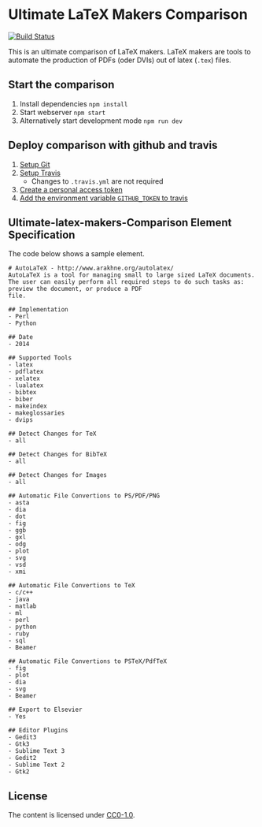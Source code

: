 # Ultimate LaTeX Makers Comparison

[![Build
Status](https://travis-ci.org/ultimate-comparisons/ultimate-deployment-tool-comparison.svg?branch=master)](https://travis-ci.org/ultimate-comparisons/ultimate-deployment-tool-comparison)

This is an ultimate comparison of LaTeX makers.
LaTeX makers are tools to automate the production of PDFs (oder DVIs) out of latex (`.tex`) files.

## Start the comparison

1. Install dependencies `npm install`
2. Start webserver `npm start`
3. Alternatively start development mode `npm run dev`

## Deploy comparison with github and travis

1. [Setup Git](https://help.github.com/articles/set-up-git/)
2. [Setup Travis](https://docs.travis-ci.com/user/getting-started/)
    - Changes to `.travis.yml` are not required
3. [Create a personal access token](https://help.github.com/articles/creating-a-personal-access-token-for-the-command-line/)
4. [Add the environment variable `GITHUB_TOKEN` to travis](https://docs.travis-ci.com/user/environment-variables#Defining-Variables-in-Repository-Settings)

## Ultimate-latex-makers-Comparison Element Specification

The code below shows a sample element.

    # AutoLaTeX - http://www.arakhne.org/autolatex/
    AutoLaTeX is a tool for managing small to large sized LaTeX documents. The user can easily perform all required steps to do such tasks as: preview the document, or produce a PDF
    file.

    ## Implementation
    - Perl
    - Python

    ## Date
    - 2014

    ## Supported Tools
    - latex
    - pdflatex
    - xelatex
    - lualatex
    - bibtex
    - biber
    - makeindex
    - makeglossaries
    - dvips

    ## Detect Changes for TeX
    - all

    ## Detect Changes for BibTeX
    - all

    ## Detect Changes for Images
    - all

    ## Automatic File Convertions to PS/PDF/PNG
    - asta
    - dia
    - dot
    - fig
    - ggb
    - gxl
    - odg
    - plot
    - svg
    - vsd
    - xmi

    ## Automatic File Convertions to TeX
    - c/c++
    - java
    - matlab
    - ml
    - perl
    - python
    - ruby
    - sql
    - Beamer

    ## Automatic File Convertions to PSTeX/PdfTeX
    - fig
    - plot
    - dia
    - svg
    - Beamer

    ## Export to Elsevier
    - Yes

    ## Editor Plugins
    - Gedit3
    - Gtk3
    - Sublime Text 3
    - Gedit2
    - Sublime Text 2
    - Gtk2

## License

The content is licensed under [CC0-1.0].

  [CC0-1.0]: https://creativecommons.org/publicdomain/zero/1.0/
